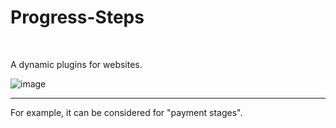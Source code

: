 # Progress-Steps
<br>

 A dynamic plugins for websites.
 <rr>
 
![image](https://user-images.githubusercontent.com/92387865/155816002-2b01faee-2dac-4d2a-b40d-932aaea76619.png)

<hr>
For example, it can be considered for "payment stages".
